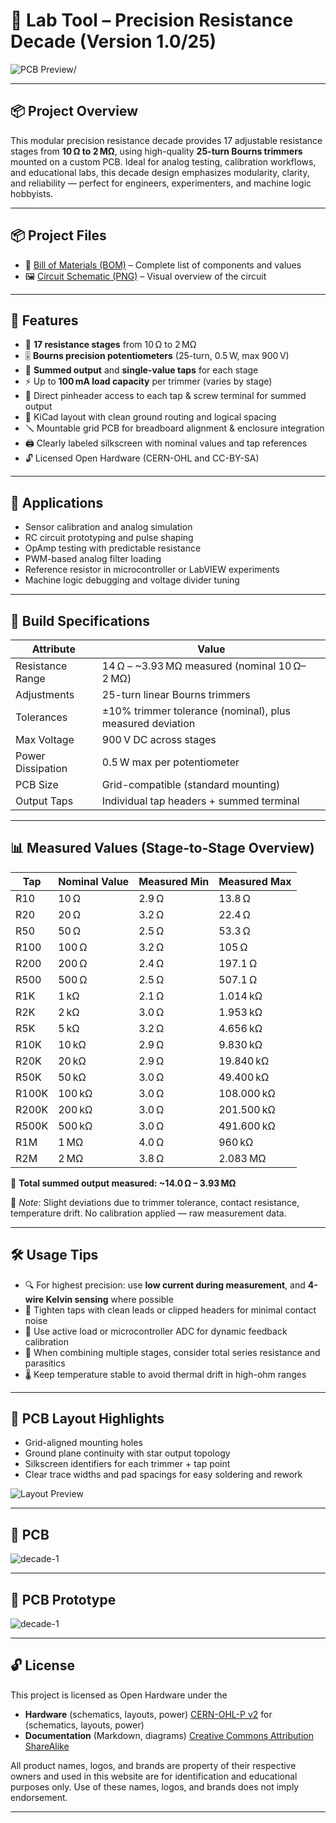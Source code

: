
# 🧪 Lab Tool – Precision Resistance Decade (Version 1.0/25)

![PCB Preview](img/decade1_final.jpg)/

---

## 📦 Project Overview

This modular precision resistance decade provides 17 adjustable resistance stages from **10 Ω to 2 MΩ**, using high-quality **25-turn Bourns trimmers** mounted on a custom PCB. Ideal for analog testing, calibration workflows, and educational labs, this decade design emphasizes modularity, clarity, and reliability — perfect for engineers, experimenters, and machine logic hobbyists.

---

## 📦 Project Files

- 📄 [Bill of Materials (BOM)](./bom/bom.csv) – Complete list of components and values  
- 🖼️ [Circuit Schematic (PNG)](./img/decade1_schematics.png) – Visual overview of the circuit  

---

## 🌟 Features

- 🔁 **17 resistance stages** from 10 Ω to 2 MΩ  
- 🎚️ **Bourns precision potentiometers** (25-turn, 0.5 W, max 900 V)  
- 📌 **Summed output** and **single-value taps** for each stage  
- ⚡ Up to **100 mA load capacity** per trimmer (varies by stage)  
- 🧰 Direct pinheader access to each tap & screw terminal for summed output  
- 📐 KiCad layout with clean ground routing and logical spacing  
- 🪛 Mountable grid PCB for breadboard alignment & enclosure integration  
- 🖨️ Clearly labeled silkscreen with nominal values and tap references  
- 🔓 Licensed Open Hardware (CERN-OHL and CC-BY-SA)

---

## 🧰 Applications

- Sensor calibration and analog simulation  
- RC circuit prototyping and pulse shaping  
- OpAmp testing with predictable resistance  
- PWM-based analog filter loading  
- Reference resistor in microcontroller or LabVIEW experiments  
- Machine logic debugging and voltage divider tuning  

---

## 🔧 Build Specifications

| Attribute              | Value                                 |
|------------------------|----------------------------------------|
| Resistance Range       | 14 Ω – ~3.93 MΩ measured (nominal 10 Ω–2 MΩ)  
| Adjustments            | 25-turn linear Bourns trimmers  
| Tolerances             | ±10% trimmer tolerance (nominal), plus measured deviation  
| Max Voltage            | 900 V DC across stages  
| Power Dissipation      | 0.5 W max per potentiometer  
| PCB Size               | Grid-compatible (standard mounting)  
| Output Taps            | Individual tap headers + summed terminal  

---

## 📊 Measured Values (Stage-to-Stage Overview)

| Tap      | Nominal Value | Measured Min | Measured Max |
|----------|----------------|--------------|--------------|
| R10      | 10 Ω           | 2.9 Ω        | 13.8 Ω       |
| R20      | 20 Ω           | 3.2 Ω        | 22.4 Ω       |
| R50      | 50 Ω           | 2.5 Ω        | 53.3 Ω       |
| R100     | 100 Ω          | 3.2 Ω        | 105 Ω        |
| R200     | 200 Ω          | 2.4 Ω        | 197.1 Ω      |
| R500     | 500 Ω          | 2.5 Ω        | 507.1 Ω      |
| R1K      | 1 kΩ           | 2.1 Ω        | 1.014 kΩ     |
| R2K      | 2 kΩ           | 3.0 Ω        | 1.953 kΩ     |
| R5K      | 5 kΩ           | 3.2 Ω        | 4.656 kΩ     |
| R10K     | 10 kΩ          | 2.9 Ω        | 9.830 kΩ     |
| R20K     | 20 kΩ          | 2.9 Ω        | 19.840 kΩ    |
| R50K     | 50 kΩ          | 3.0 Ω        | 49.400 kΩ    |
| R100K    | 100 kΩ         | 3.0 Ω        | 108.000 kΩ   |
| R200K    | 200 kΩ         | 3.0 Ω        | 201.500 kΩ   |
| R500K    | 500 kΩ         | 3.0 Ω        | 491.600 kΩ   |
| R1M      | 1 MΩ           | 4.0 Ω        | 960 kΩ       |
| R2M      | 2 MΩ           | 3.8 Ω        | 2.083 MΩ     |

🔁 **Total summed output measured: ~14.0 Ω – 3.93 MΩ**

🧠 *Note*: Slight deviations due to trimmer tolerance, contact resistance, temperature drift. No calibration applied — raw measurement data.

---

## 🛠️ Usage Tips

- 🔍 For highest precision: use **low current during measurement**, and **4-wire Kelvin sensing** where possible  
- 📎 Tighten taps with clean leads or clipped headers for minimal contact noise  
- 🔧 Use active load or microcontroller ADC for dynamic feedback calibration  
- 🧪 When combining multiple stages, consider total series resistance and parasitics  
- 🌡️ Keep temperature stable to avoid thermal drift in high-ohm ranges

---

## 📐 PCB Layout Highlights

- Grid-aligned mounting holes  
- Ground plane continuity with star output topology  
- Silkscreen identifiers for each trimmer + tap point  
- Clear trace widths and pad spacings for easy soldering and rework

![Layout Preview](img/dekade1_schema.svg)

---

## 🧪 PCB

![decade-1](img/decade1_pcb.jpg)

---

## 🧪 PCB Prototype

![decade-1](img/decade1_prototype.jpg)

---

## 🔓 License

This project is licensed as Open Hardware under the
- **Hardware** (schematics, layouts, power) [CERN-OHL-P v2](./CERN_OHL_S_v2.txt) for (schematics, layouts, power)
- **Documentation** (Markdown, diagrams) [Creative Commons Attribution ShareAlike](./CC_BY-SA_4.0.txt) 

All product names, logos, and brands are property of their respective owners and used in this website are for identification and educational purposes only. Use of these names, logos, and brands does not imply endorsement.

---
